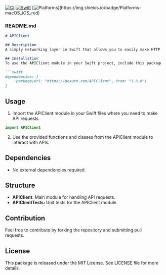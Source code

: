 [![CI](https://github.com/doxuto/APIClient/actions/workflows/ci.yml/badge.svg)](https://github.com/doxuto/APIClient/actions/workflows/ci.yml)
[![Swift](https://img.shields.io/badge/Swift-5.5_|_5.6_|_5.7_|_5.8_|_5.9-red)](https://img.shields.io/badge/Swift-5.5_5.6_5.7_5.8_5.9-red)
[![Platforms](https://img.shields.io/badge/Platforms-macOS_|_iOS_)](https://img.shields.io/badge/Platforms-macOS_iOS_red)
### README.md

```markdown
# APIClient

## Description
A simply networking layer in Swift that allows you to easily make HTTP requests and handle response data.

## Installation
To use the APIClient module in your Swift project, include this package as a dependency in your Package.swift file.

```swift
dependencies: [
    .package(url: "https://doxuto.com/APIClient", from: "1.0.0")
]
```

## Usage
1. Import the APIClient module in your Swift files where you need to make API requests.

```swift
import APIClient
```

2. Use the provided functions and classes from the APIClient module to interact with APIs.

## Dependencies
- No external dependencies required.

## Structure
- **APIClient:** Main module for handling API requests.
- **APIClientTests:** Unit tests for the APIClient module.

## Contribution
Feel free to contribute by forking the repository and submitting pull requests.

## License
This package is released under the MIT License. See LICENSE file for more details.
```
